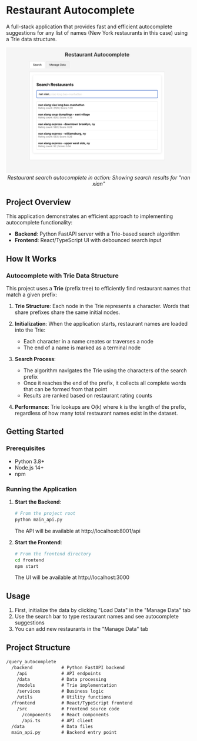 # Restaurant Autocomplete

A full-stack application that provides fast and efficient autocomplete suggestions for any list of names (New York restaurants in this case) using a Trie data structure.

<p align="center">
  <img src="images/autocomplete-demo.png" alt="Restaurant Autocomplete Demo" width="700">
  <br>
  <em>Restaurant search autocomplete in action: Showing search results for "nan xian"</em>
</p>

## Project Overview

This application demonstrates an efficient approach to implementing autocomplete functionality:

- **Backend**: Python FastAPI server with a Trie-based search algorithm
- **Frontend**: React/TypeScript UI with debounced search input

## How It Works

### Autocomplete with Trie Data Structure

This project uses a **Trie** (prefix tree) to efficiently find restaurant names that match a given prefix:

1. **Trie Structure**: Each node in the Trie represents a character. Words that share prefixes share the same initial nodes.

2. **Initialization**: When the application starts, restaurant names are loaded into the Trie:
   - Each character in a name creates or traverses a node
   - The end of a name is marked as a terminal node

3. **Search Process**:
   - The algorithm navigates the Trie using the characters of the search prefix
   - Once it reaches the end of the prefix, it collects all complete words that can be formed from that point
   - Results are ranked based on restaurant rating counts

4. **Performance**: Trie lookups are O(k) where k is the length of the prefix, regardless of how many total restaurant names exist in the dataset.

## Getting Started

### Prerequisites

- Python 3.8+
- Node.js 14+
- npm

### Running the Application

1. **Start the Backend**:
   ```bash
   # From the project root
   python main_api.py
   ```
   The API will be available at http://localhost:8001/api

2. **Start the Frontend**:
   ```bash
   # From the frontend directory
   cd frontend
   npm start
   ```
   The UI will be available at http://localhost:3000

## Usage

1. First, initialize the data by clicking "Load Data" in the "Manage Data" tab
2. Use the search bar to type restaurant names and see autocomplete suggestions
3. You can add new restaurants in the "Manage Data" tab

## Project Structure

```
/query_autocomplete
  /backend           # Python FastAPI backend
    /api             # API endpoints
    /data            # Data processing
    /models          # Trie implementation
    /services        # Business logic
    /utils           # Utility functions
  /frontend          # React/TypeScript frontend
    /src             # Frontend source code
      /components    # React components
      /api.ts        # API client
  /data              # Data files
  main_api.py        # Backend entry point
```
